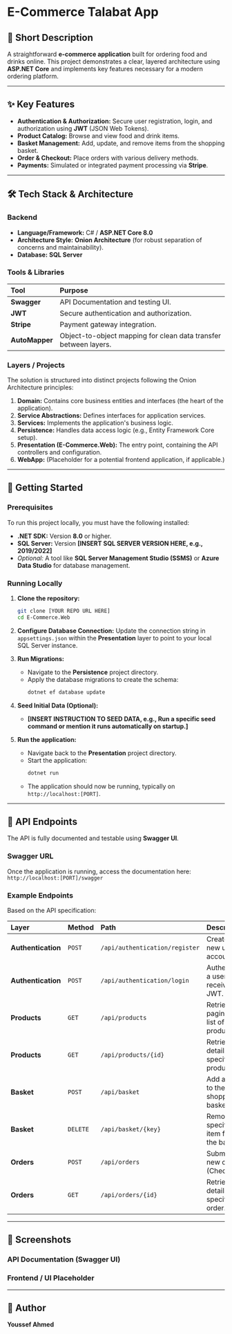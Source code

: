 # E-Commerce Talabat App

## 📝 Short Description
A straightforward **e-commerce application** built for ordering food and drinks online. This project demonstrates a clear, layered architecture using **ASP.NET Core** and implements key features necessary for a modern ordering platform.

---

## ✨ Key Features

* **Authentication & Authorization:** Secure user registration, login, and authorization using **JWT** (JSON Web Tokens).
* **Product Catalog:** Browse and view food and drink items.
* **Basket Management:** Add, update, and remove items from the shopping basket.
* **Order & Checkout:** Place orders with various delivery methods.
* **Payments:** Simulated or integrated payment processing via **Stripe**.

---

## 🛠️ Tech Stack & Architecture

### Backend
* **Language/Framework:** C# / **ASP.NET Core 8.0**
* **Architecture Style:** **Onion Architecture** (for robust separation of concerns and maintainability).
* **Database:** **SQL Server**

### Tools & Libraries
| Tool | Purpose |
| :--- | :--- |
| **Swagger** | API Documentation and testing UI. |
| **JWT** | Secure authentication and authorization. |
| **Stripe** | Payment gateway integration. |
| **AutoMapper** | Object-to-object mapping for clean data transfer between layers. |

### Layers / Projects
The solution is structured into distinct projects following the Onion Architecture principles:

1.  **Domain:** Contains core business entities and interfaces (the heart of the application).
2.  **Service Abstractions:** Defines interfaces for application services.
3.  **Services:** Implements the application's business logic.
4.  **Persistence:** Handles data access logic (e.g., Entity Framework Core setup).
5.  **Presentation (E-Commerce.Web):** The entry point, containing the API controllers and configuration.
6.  **WebApp:** (Placeholder for a potential frontend application, if applicable.)

---

## 🚀 Getting Started

### Prerequisites

To run this project locally, you must have the following installed:

* **.NET SDK:** Version **8.0** or higher.
* **SQL Server:** Version **[INSERT SQL SERVER VERSION HERE, e.g., 2019/2022]**
* *Optional:* A tool like **SQL Server Management Studio (SSMS)** or **Azure Data Studio** for database management.

### Running Locally

1.  **Clone the repository:**
    ```bash
    git clone [YOUR REPO URL HERE]
    cd E-Commerce.Web
    ```

2.  **Configure Database Connection:**
    Update the connection string in `appsettings.json` within the **Presentation** layer to point to your local SQL Server instance.

3.  **Run Migrations:**
    * Navigate to the **Persistence** project directory.
    * Apply the database migrations to create the schema:
        ```bash
        dotnet ef database update
        ```

4.  **Seed Initial Data (Optional):**
    * **[INSERT INSTRUCTION TO SEED DATA, e.g., Run a specific seed command or mention it runs automatically on startup.]**

5.  **Run the application:**
    * Navigate back to the **Presentation** project directory.
    * Start the application:
        ```bash
        dotnet run
        ```
    * The application should now be running, typically on `http://localhost:[PORT]`.

---

## 🔗 API Endpoints

The API is fully documented and testable using **Swagger UI**.

### Swagger URL
Once the application is running, access the documentation here:
`http://localhost:[PORT]/swagger`

### Example Endpoints

Based on the API specification:

| Layer | Method | Path | Description |
| :--- | :--- | :--- | :--- |
| **Authentication** | `POST` | `/api/authentication/register` | Create a new user account. |
| **Authentication** | `POST` | `/api/authentication/login` | Authenticate a user and receive a JWT. |
| **Products** | `GET` | `/api/products` | Retrieve a paginated list of all products. |
| **Products** | `GET` | `/api/products/{id}` | Retrieve details for a specific product. |
| **Basket** | `POST` | `/api/basket` | Add an item to the user's shopping basket. |
| **Basket** | `DELETE` | `/api/basket/{key}` | Remove a specific item from the basket. |
| **Orders** | `POST` | `/api/orders` | Submit a new order (Checkout). |
| **Orders** | `GET` | `/api/orders/{id}` | Retrieve details of a specific order. |

---

## 📸 Screenshots

### API Documentation (Swagger UI)

### Frontend / UI Placeholder

---

## 👤 Author

**Youssef Ahmed**
